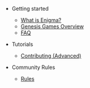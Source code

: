 
- Getting started

  - [What is Enigma?](enigma-quickstart.md "What is Enigma?")
  <!-- - [What are Secret Nodes?](secretnodes-quickstart.md "What are Secret Nodes?") -->
  - [Genesis Games Overview](genesisgames-overview.md "Genesis Games Overview")
  <!-- - [Rewards Overview](rewards-overview.md "Rewards Overview") -->
  <!-- - [Utility](utility-overview.md "Utility Overview") -->
  - [FAQ](faq.md "FAQ")

- Tutorials

    - [Contributing (Advanced)](tutorials/CONTRIBUTING-advanced.md "Contributing (Advanced)")
  <!--  - [Contributing (Simple)](tutorials/CONTRIBUTING-simple.md "Contributing (Simple)") -->
  <!-- - [How to deploy a Secret Node (Non-Networked)](tutorials/deploy-snnn.md "How to deploy a Secret Node (Non-Networked)") -->

- Community Rules

  - [Rules](rules.md)
